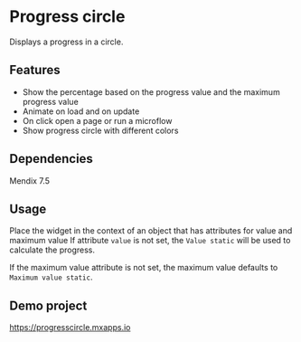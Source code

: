 # Progress circle

Displays a progress in a circle.

## Features

-   Show the percentage based on the progress value and the maximum progress value
-   Animate on load and on update
-   On click open a page or run a microflow
-   Show progress circle with different colors

## Dependencies

Mendix 7.5

## Usage

Place the widget in the context of an object that has attributes for value and maximum value If attribute `value` is not
set, the `Value static` will be used to calculate the progress.

If the maximum value attribute is not set, the maximum value defaults to `Maximum value static`.

## Demo project

https://progresscircle.mxapps.io
